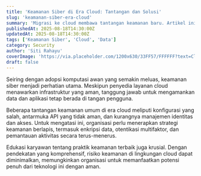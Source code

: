 ```yaml
---
title: 'Keamanan Siber di Era Cloud: Tantangan dan Solusi'
slug: 'keamanan-siber-era-cloud'
summary: 'Migrasi ke cloud membawa tantangan keamanan baru. Artikel ini membahas ancaman umum dan strategi mitigasi untuk menjaga data tetap aman.'
publishedAt: 2025-08-18T14:30:00Z
updatedAt: 2025-08-18T14:30:00Z
tags: ['Keamanan Siber', 'Cloud', 'Data']
category: Security
author: 'Siti Rahayu'
coverImage: 'https://via.placeholder.com/1200x630/33FF57/FFFFFF?text=Cloud+Security'
draft: false
---
```


Seiring dengan adopsi komputasi awan yang semakin meluas, keamanan siber menjadi perhatian utama. Meskipun penyedia layanan cloud menawarkan infrastruktur yang aman, tanggung jawab untuk mengamankan data dan aplikasi tetap berada di tangan pengguna.

Beberapa tantangan keamanan umum di era cloud meliputi konfigurasi yang salah, antarmuka API yang tidak aman, dan kurangnya manajemen identitas dan akses. Untuk mengatasi ini, organisasi perlu menerapkan strategi keamanan berlapis, termasuk enkripsi data, otentikasi multifaktor, dan pemantauan aktivitas secara terus-menerus.

Edukasi karyawan tentang praktik keamanan terbaik juga krusial. Dengan pendekatan yang komprehensif, risiko keamanan di lingkungan cloud dapat diminimalkan, memungkinkan organisasi untuk memanfaatkan potensi penuh dari teknologi ini dengan aman.
